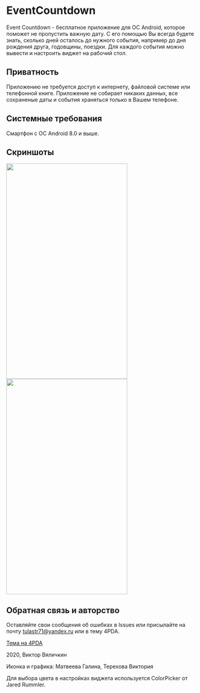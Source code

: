 # EventCountdown

Event Countdown - бесплатное приложение для ОС Android, которое поможет не пропустить важную дату. 
С его помощью Вы всегда будете знать, сколько дней осталось до нужного события, например до дня рождения друга, годовщины, поездки.
Для каждого события можно вывести и настроить виджет на рабочий стол.

## Приватность

Приложению не требуется доступ к интернету, файловой системе или телефонной книге. 
Приложение не собирает никаких данных, все сохраненые даты и события храняться только в Вашем телефоне.

## Системные требования

Смартфон с ОС Android 8.0 и выше.

## Скриншоты
<img src="http://va-soft.eviko.org/wp-content/uploads/2020/07/Screenshot_20200723-194803-576x1024.png" width="320" height="569" /> 
<img src="http://va-soft.eviko.org/wp-content/uploads/2020/07/Screenshot_20200723-194820-576x1024.png" width="320" height="569" />

## Обратная связь и авторство

Оставляйте свои сообщения об ошибках в Issues или присылайте на почту tulastr71@yandex.ru или в тему 4PDA.

[Тема на 4PDA](https://4pda.ru/forum/index.php?showtopic=999713)

2020, Виктор Вяличкин

Иконка и графика: Матвеева Галина, Терехова Виктория

Для выбора цвета в настройках виджета используется ColorPicker от Jared Rummler.
